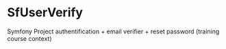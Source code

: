 # SfUserVerify
Symfony Project authentification + email verifier + reset password
(training course context)
